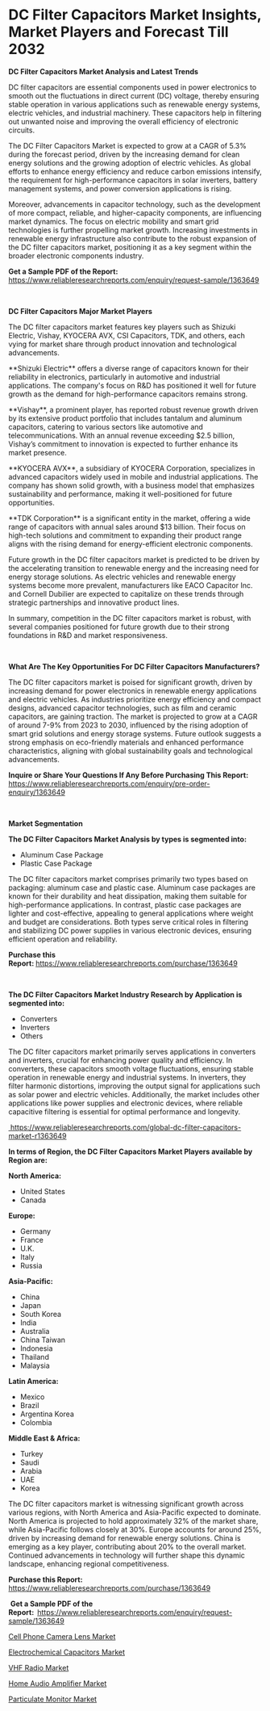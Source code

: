 <p><h1>DC Filter Capacitors Market Insights, Market Players and Forecast Till 2032</h1></p><p><strong>DC Filter Capacitors Market Analysis and Latest Trends</strong></p>
<p><p>DC filter capacitors are essential components used in power electronics to smooth out the fluctuations in direct current (DC) voltage, thereby ensuring stable operation in various applications such as renewable energy systems, electric vehicles, and industrial machinery. These capacitors help in filtering out unwanted noise and improving the overall efficiency of electronic circuits.</p><p>The DC Filter Capacitors Market is expected to grow at a CAGR of 5.3% during the forecast period, driven by the increasing demand for clean energy solutions and the growing adoption of electric vehicles. As global efforts to enhance energy efficiency and reduce carbon emissions intensify, the requirement for high-performance capacitors in solar inverters, battery management systems, and power conversion applications is rising.</p><p>Moreover, advancements in capacitor technology, such as the development of more compact, reliable, and higher-capacity components, are influencing market dynamics. The focus on electric mobility and smart grid technologies is further propelling market growth. Increasing investments in renewable energy infrastructure also contribute to the robust expansion of the DC filter capacitors market, positioning it as a key segment within the broader electronic components industry.</p></p>
<p><strong>Get a Sample PDF of the Report:&nbsp;</strong> <a href="https://www.reliableresearchreports.com/enquiry/request-sample/1363649?utm_campaign=10&utm_medium=2&utm_source=Github&utm_content=ia&utm_term=11022025&utm_id=dc-filter-capacitors">https://www.reliableresearchreports.com/enquiry/request-sample/1363649</a></p>
<p>&nbsp;</p>
<p><strong>DC Filter Capacitors Major Market Players</strong></p>
<p><p>The DC filter capacitors market features key players such as Shizuki Electric, Vishay, KYOCERA AVX, CSI Capacitors, TDK, and others, each vying for market share through product innovation and technological advancements. </p><p>**Shizuki Electric** offers a diverse range of capacitors known for their reliability in electronics, particularly in automotive and industrial applications. The company's focus on R&D has positioned it well for future growth as the demand for high-performance capacitors remains strong.</p><p>**Vishay**, a prominent player, has reported robust revenue growth driven by its extensive product portfolio that includes tantalum and aluminum capacitors, catering to various sectors like automotive and telecommunications. With an annual revenue exceeding $2.5 billion, Vishay’s commitment to innovation is expected to further enhance its market presence.</p><p>**KYOCERA AVX**, a subsidiary of KYOCERA Corporation, specializes in advanced capacitors widely used in mobile and industrial applications. The company has shown solid growth, with a business model that emphasizes sustainability and performance, making it well-positioned for future opportunities.</p><p>**TDK Corporation** is a significant entity in the market, offering a wide range of capacitors with annual sales around $13 billion. Their focus on high-tech solutions and commitment to expanding their product range aligns with the rising demand for energy-efficient electronic components.</p><p>Future growth in the DC filter capacitors market is predicted to be driven by the accelerating transition to renewable energy and the increasing need for energy storage solutions. As electric vehicles and renewable energy systems become more prevalent, manufacturers like EACO Capacitor Inc. and Cornell Dubilier are expected to capitalize on these trends through strategic partnerships and innovative product lines.</p><p>In summary, competition in the DC filter capacitors market is robust, with several companies positioned for future growth due to their strong foundations in R&D and market responsiveness.</p></p>
<p>&nbsp;</p>
<p><strong>What Are The Key Opportunities For DC Filter Capacitors Manufacturers?</strong></p>
<p><p>The DC filter capacitors market is poised for significant growth, driven by increasing demand for power electronics in renewable energy applications and electric vehicles. As industries prioritize energy efficiency and compact designs, advanced capacitor technologies, such as film and ceramic capacitors, are gaining traction. The market is projected to grow at a CAGR of around 7-9% from 2023 to 2030, influenced by the rising adoption of smart grid solutions and energy storage systems. Future outlook suggests a strong emphasis on eco-friendly materials and enhanced performance characteristics, aligning with global sustainability goals and technological advancements.</p></p>
<p><strong>Inquire or Share Your Questions If Any Before Purchasing This Report:</strong> <a href="https://www.reliableresearchreports.com/enquiry/pre-order-enquiry/1363649?utm_campaign=10&utm_medium=2&utm_source=Github&utm_content=ia&utm_term=11022025&utm_id=dc-filter-capacitors">https://www.reliableresearchreports.com/enquiry/pre-order-enquiry/1363649</a></p>
<p>&nbsp;</p>
<p><strong>Market Segmentation</strong></p>
<p><strong>The DC Filter Capacitors Market Analysis by types is segmented into:</strong></p>
<p><ul><li>Aluminum Case Package</li><li>Plastic Case Package</li></ul></p>
<p><p>The DC filter capacitors market comprises primarily two types based on packaging: aluminum case and plastic case. Aluminum case packages are known for their durability and heat dissipation, making them suitable for high-performance applications. In contrast, plastic case packages are lighter and cost-effective, appealing to general applications where weight and budget are considerations. Both types serve critical roles in filtering and stabilizing DC power supplies in various electronic devices, ensuring efficient operation and reliability.</p></p>
<p><strong>Purchase this Report:&nbsp;</strong><a href="https://www.reliableresearchreports.com/purchase/1363649?utm_campaign=10&utm_medium=2&utm_source=Github&utm_content=ia&utm_term=11022025&utm_id=dc-filter-capacitors">https://www.reliableresearchreports.com/purchase/1363649</a></p>
<p>&nbsp;</p>
<p><strong>The DC Filter Capacitors Market Industry Research by Application is segmented into:</strong></p>
<p><ul><li>Converters</li><li>Inverters</li><li>Others</li></ul></p>
<p><p>The DC filter capacitors market primarily serves applications in converters and inverters, crucial for enhancing power quality and efficiency. In converters, these capacitors smooth voltage fluctuations, ensuring stable operation in renewable energy and industrial systems. In inverters, they filter harmonic distortions, improving the output signal for applications such as solar power and electric vehicles. Additionally, the market includes other applications like power supplies and electronic devices, where reliable capacitive filtering is essential for optimal performance and longevity.</p></p>
<p><a href="https://www.reliableresearchreports.com/global-dc-filter-capacitors-market-r1363649?utm_campaign=10&utm_medium=2&utm_source=Github&utm_content=ia&utm_term=11022025&utm_id=dc-filter-capacitors">&nbsp;https://www.reliableresearchreports.com/global-dc-filter-capacitors-market-r1363649</a></p>
<p><strong>In terms of Region, the DC Filter Capacitors Market Players available by Region are:</strong></p>
<p>
    <p> <strong> North America: </strong>
        <ul>
            <li>United States</li>
            <li>Canada</li>
        </ul>
        </p> 
    <p> <strong> Europe: </strong>
        <ul>
            <li>Germany</li>
            <li>France</li>
            <li>U.K.</li>
            <li>Italy</li>
            <li>Russia</li>
        </ul>
        </p> 
    <p> <strong> Asia-Pacific: </strong>
        <ul>
            <li>China</li>
            <li>Japan</li>
            <li>South Korea</li>
            <li>India</li>
            <li>Australia</li>
            <li>China Taiwan</li>
            <li>Indonesia</li>
            <li>Thailand</li>
            <li>Malaysia</li>
        </ul>
        </p> 
    <p> <strong> Latin America: </strong>
        <ul>
            <li>Mexico</li>
            <li>Brazil</li>
            <li>Argentina Korea</li>
            <li>Colombia</li>
        </ul>
        </p> 
    <p> <strong> Middle East & Africa: </strong>
        <ul>
            <li>Turkey</li>
            <li>Saudi</li>
            <li>Arabia</li>
            <li>UAE</li>
            <li>Korea</li>
        </ul>
    </p>
    </p>
<p><p>The DC filter capacitors market is witnessing significant growth across various regions, with North America and Asia-Pacific expected to dominate. North America is projected to hold approximately 32% of the market share, while Asia-Pacific follows closely at 30%. Europe accounts for around 25%, driven by increasing demand for renewable energy solutions. China is emerging as a key player, contributing about 20% to the overall market. Continued advancements in technology will further shape this dynamic landscape, enhancing regional competitiveness.</p></p>
<p><strong>Purchase this Report: </strong><a href="https://www.reliableresearchreports.com/purchase/1363649?utm_campaign=10&utm_medium=2&utm_source=Github&utm_content=ia&utm_term=11022025&utm_id=dc-filter-capacitors">https://www.reliableresearchreports.com/purchase/1363649</a></p>
<p>&nbsp;<strong>Get a Sample PDF of the Report:&nbsp;&nbsp;</strong><a href="https://www.reliableresearchreports.com/enquiry/request-sample/1363649?utm_campaign=10&utm_medium=2&utm_source=Github&utm_content=ia&utm_term=11022025&utm_id=dc-filter-capacitors">https://www.reliableresearchreports.com/enquiry/request-sample/1363649</a></p>
<p><strong></strong></p>
<p><p><a href="https://github.com/ajayanhaizan/Market-Research-Report-List-1/blob/main/cell-phone-camera-lens-market.md?utm_campaign=10&utm_medium=2&utm_source=Github&utm_content=ia&utm_term=11022025&utm_id=dc-filter-capacitors">Cell Phone Camera Lens Market</a></p><p><a href="https://github.com/boyermaragaret8392/Market-Research-Report-List-1/blob/main/electrochemical-capacitors-market.md?utm_campaign=10&utm_medium=2&utm_source=Github&utm_content=ia&utm_term=11022025&utm_id=dc-filter-capacitors">Electrochemical Capacitors Market</a></p><p><a href="https://github.com/anuellaruska/Market-Research-Report-List-1/blob/main/vhf-radio-market.md?utm_campaign=10&utm_medium=2&utm_source=Github&utm_content=ia&utm_term=11022025&utm_id=dc-filter-capacitors">VHF Radio Market</a></p><p><a href="https://github.com/tselahiara/Market-Research-Report-List-1/blob/main/home-audio-amplifier-market.md?utm_campaign=10&utm_medium=2&utm_source=Github&utm_content=ia&utm_term=11022025&utm_id=dc-filter-capacitors">Home Audio Amplifier Market</a></p><p><a href="https://github.com/berbelsagwan/Market-Research-Report-List-1/blob/main/particulate-monitor-market.md?utm_campaign=10&utm_medium=2&utm_source=Github&utm_content=ia&utm_term=11022025&utm_id=dc-filter-capacitors">Particulate Monitor Market</a></p></p>